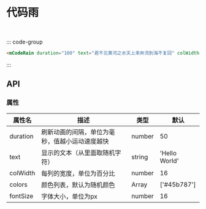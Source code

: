 # 代码雨

<br/>

<mCodeRain duration="100" text="君不见黄河之水天上来奔流到海不复回" colWidth="48" fontSize="48"/>

::: code-group

```html [html]
<mCodeRain duration="100" text="君不见黄河之水天上来奔流到海不复回" colWidth="48" fontSize="48"/>
```

:::

## API

### 属性

| 属性名      | 描述                      | 类型     | 默认            |
|----------|-------------------------|--------|---------------|
| duration | 刷新动画的间隔，单位为毫秒，值越小运动速度越快 | number | 50            |
| text     | 显示的文本（从里面取随机字符）         | string | 'Hello World' |
| colWidth | 每列的宽度，单位为百分比            | number | 16            |
| colors   | 颜色列表，默认为随机颜色            | Array  | ['#45b787']   |
| fontSize | 字体大小，单位为px              | number | 16            |
